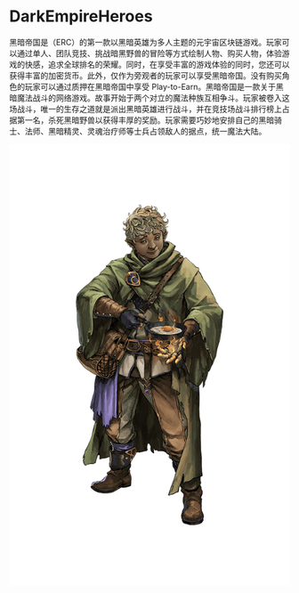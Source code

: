 # DarkEmpireHeroes

黑暗帝国是（ERC）的第一款以黑暗英雄为多人主题的元宇宙区块链游戏。玩家可以通过单人、团队竞技、挑战暗黑野兽的冒险等方式绘制人物、购买人物，体验游戏的快感，追求全球排名的荣耀。同时，在享受丰富的游戏体验的同时，您还可以获得丰富的加密货币。此外，仅作为旁观者的玩家可以享受黑暗帝国。没有购买角色的玩家可以通过质押在黑暗帝国中享受 Play-to-Earn。黑暗帝国是一款关于黑暗魔法战斗的网络游戏。故事开始于两个对立的魔法种族互相争斗。玩家被卷入这场战斗，唯一的生存之道就是派出黑暗英雄进行战斗，并在竞技场战斗排行榜上占据第一名，杀死黑暗野兽以获得丰厚的奖励。玩家需要巧妙地安排自己的黑暗骑士、法师、黑暗精灵、灵魂治疗师等士兵占领敌人的据点，统一魔法大陆。

![NFT](unnamed.png)
